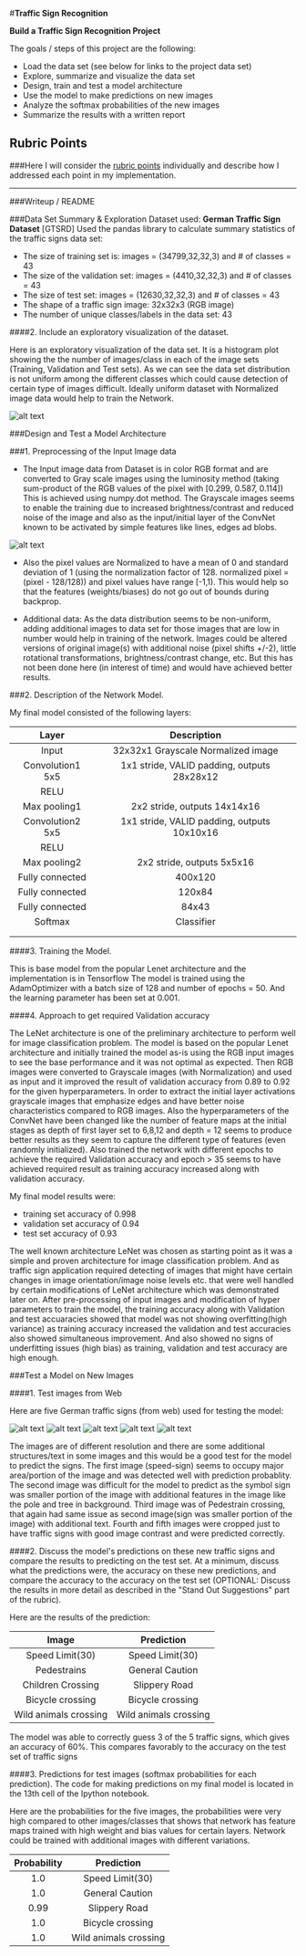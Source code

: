 #**Traffic Sign Recognition** 

**Build a Traffic Sign Recognition Project**

The goals / steps of this project are the following:
* Load the data set (see below for links to the project data set)
* Explore, summarize and visualize the data set
* Design, train and test a model architecture
* Use the model to make predictions on new images
* Analyze the softmax probabilities of the new images
* Summarize the results with a written report


[//]: # (Image References)

[image1]: ./examples/visualization.jpg "Visualization"
[image2]: ./examples/grayscale.jpg "Grayscaling"
[image3]: ./examples/random_noise.jpg "Random Noise"
[image4]: ./examples/placeholder.png "Traffic Sign 1"
[image5]: ./examples/placeholder.png "Traffic Sign 2"
[image6]: ./examples/placeholder.png "Traffic Sign 3"
[image7]: ./examples/placeholder.png "Traffic Sign 4"
[image8]: ./examples/placeholder.png "Traffic Sign 5"

## Rubric Points
###Here I will consider the [rubric points](https://review.udacity.com/#!/rubrics/481/view) individually and describe how I addressed each point in my implementation.  

---
###Writeup / README

###Data Set Summary & Exploration
Dataset used: **German Traffic Sign Dataset** [GTSRD]
Used the pandas library to calculate summary statistics of the traffic signs data set:

* The size of training set is:     images = (34799,32,32,3) and # of classes = 43
* The size of the validation set:  images = (4410,32,32,3)  and # of classes = 43
* The size of test set:            images = (12630,32,32,3) and # of classes = 43
* The shape of a traffic sign image: 32x32x3 (RGB image)
* The number of unique classes/labels in the data set: 43

####2. Include an exploratory visualization of the dataset.

Here is an exploratory visualization of the data set. It is a histogram plot showing the 
the number of images/class in each of the image sets (Training, Validation and Test sets).
As we can see the data set distribution is not uniform among the different classes which
could cause detection of certain type of images difficult. Ideally uniform dataset with
Normalized image data would help to train the Network.

![alt text](./data_vis1.png)

###Design and Test a Model Architecture

###1. Preprocessing of the Input Image data
- The Input image data from Dataset is in color RGB format and are converted to Gray scale images
using the luminosity method (taking sum-product of the RGB values of the pixel with [0.299, 0.587, 0.114])
This is achieved using numpy.dot method. The Grayscale images seems to enable the training due to increased
brightness/contrast and reduced noise of the image and also as the input/initial layer of the ConvNet
known to be activated by simple features like lines, edges ad blobs.

![alt text](./rgb_gray.png)

- Also the pixel values are  Normalized to have a mean of 0 and standard deviation of 1 (using the
normalization factor of 128. normalized pixel = (pixel - 128/128)) and pixel values have range [-1,1).
This would help so that the features (weights/biases) do not go out of bounds during backprop.

- Additional data: As the data distribution seems to be non-uniform, adding additional images to
data set for those images that are low in number would help in training of the network.
Images could be altered versions of original image(s) with additional noise (pixel shifts +/-2),
little rotational transformations, brightness/contrast change, etc. But this has not been done here 
(in interest of time) and would have achieved better results.


###2. Description of the Network Model.

My final model consisted of the following layers: 

| Layer         	    |     Description	        					| 
|:---------------------:|:---------------------------------------------:| 
| Input         		| 32x32x1 Grayscale Normalized image			| 
| Convolution1 5x5     	| 1x1 stride, VALID padding, outputs 28x28x12 	|
| RELU					|												|
| Max pooling1	      	| 2x2 stride,  outputs 14x14x16 				|
| Convolution2 5x5     	| 1x1 stride, VALID padding, outputs 10x10x16 	|
| RELU					|												|
| Max pooling2	      	| 2x2 stride,  outputs 5x5x16    				|
| Fully connected		| 400x120     									|
| Fully connected		| 120x84     									|
| Fully connected		| 84x43     									|
| Softmax				| Classifier   									|
|						|												|
|						|												|
 

####3. Training the Model. 

This is base model from the popular Lenet architecture and the implementation is in Tensorflow
The model is trained using the AdamOptimizer with a batch size of 128 and number of epochs = 50. 
And the learning parameter has been set at 0.001. 

####4. Approach to get required Validation accuracy

The LeNet architecture is one of the preliminary architecture to perform well for image classification problem.
The model is based on the popular Lenet architecture and initially trained the model as-is using the RGB input images
to see the base performance and it was not optimal as expected. Then RGB images were converted to Grayscale images
(with Normalization) and used as input and it improved the result of validation accuracy from 0.89 to 0.92
for the given hyperparameters. In order to extract the initial layer activations grayscale images that emphasize
edges and have better noise characteristics compared to RGB images. 
Also the hyperparameters of the ConvNet have been changed like the number of feature maps at the initial stages
as depth of first layer set to 6,8,12 and depth = 12 seems to produce better results as they seem to capture
the different type of features (even randomly initialized).
Also trained the network with different epochs to achieve the required Validation accuracy and epoch > 35
seems to have achieved required result as training accuracy increased along with validation accuracy.

My final model results were:
* training set accuracy of 0.998
* validation set accuracy of 0.94
* test set accuracy of 0.93


The well known architecture LeNet was chosen as starting point as it was a simple and proven architecture
for image classification problem. And as traffic sign application required detecting of images that might have
certain changes in image orientation/image noise levels etc. that were well handled by certain modifications of
LeNet architecture which was demonstrated later on. After pre-processing of input images and modification of
hyper parameters to train the model, the training accuracy along with Validation and test accuaracies
showed that model was not showing overfitting(high variance) as training accuracy increased the validation 
and test accuracies also showed simultaneous improvement. And also showed no signs of underfitting issues 
(high bias) as training, validation and test accuracy are high enough. 
 

###Test a Model on New Images

####1. Test images from Web

Here are five German traffic signs (from web) used for testing the model:

![alt text](.\test_tsd_scaled\image_1_scaled.jpg) 
![alt text](.\test_tsd_scaled\image_27_scaled.jpg)
![alt text](.\test_tsd_scaled\image_28_scaled.jpg) 
![alt text](.\test_tsd_scaled\image_29_scaled.jpg) 
![alt text](.\test_tsd_scaled\image_31_scaled.jpg)

The images are of different resolution and there are some additional structures/text in some images and this
would be a good test for the model to predict the signs.
The first image (speed-sign) seems to occupy major area/portion of the image and was detected well
with prediction probablity. 
The second image was difficult for the model to predict as the symbol sign was smaller portion of the image
with additional features in the image like the pole and tree in background.
Third image was of Pedestrain crossing, that again had same issue as second image(sign was smaller portion
of the image) with additional text.
Fourth and fifth images were cropped just to have traffic signs with good image contrast and were predicted correctly.

####2. Discuss the model's predictions on these new traffic signs and compare the results to predicting on the test set. At a minimum, discuss what the predictions were, the accuracy on these new predictions, and compare the accuracy to the accuracy on the test set (OPTIONAL: Discuss the results in more detail as described in the "Stand Out Suggestions" part of the rubric).

Here are the results of the prediction:

| Image			        |     Prediction	        					| 
|:---------------------:|:---------------------------------------------:| 
| Speed Limit(30)   	| Speed Limit(30)   							| 
| Pedestrains 			| General Caution								|
| Children Crossing		| Slippery Road									|
| Bicycle crossing 		| Bicycle crossing  			 				|
| Wild animals crossing	| Wild animals crossing							|


The model was able to correctly guess 3 of the 5 traffic signs, which gives an accuracy of 60%. 
This compares favorably to the accuracy on the test set of traffic signs

####3. Predictions for test images (softmax probabilities for each prediction). 
The code for making predictions on my final model is located in the 13th cell of the Ipython notebook.

Here are the probabilities for the five images, the probabilities were very high compared to other
images/classes that shows that network has feature maps trained with high weight and bias values
for certain layers. Network could be trained with additional images with different variations.

| Probability         	|     Prediction	        					| 
|:---------------------:|:---------------------------------------------:| 
| 1.0               	| Speed Limit(30)   							| 
| 1.0               	| General Caution								|
| 0.99               	| Slippery Road									|
| 1.0               	| Bicycle crossing  			 				|
| 1.0               	| Wild animals crossing							|


